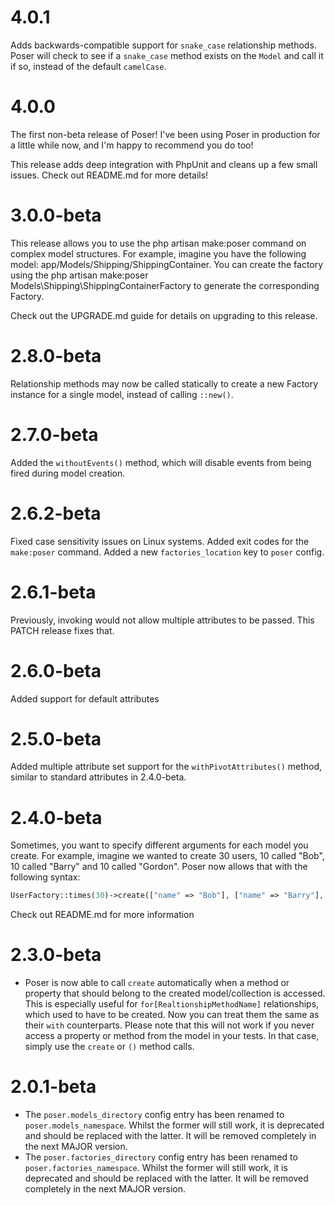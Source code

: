# 4.0.1
Adds backwards-compatible support for `snake_case` relationship methods. Poser will check to see if 
a `snake_case` method exists on the `Model` and call it if so, instead of the default `camelCase`.

# 4.0.0
The first non-beta release of Poser! I've been using Poser in production for a little while now,
and I'm happy to recommend you do too!

This release adds deep integration with PhpUnit and cleans up a few small issues. Check out 
README.md for more details!

# 3.0.0-beta
This release allows you to use the php artisan make:poser command on complex model structures. For example, imagine you have the following model: app/Models/Shipping/ShippingContainer. You can create the factory using the php artisan make:poser Models\\Shipping\\ShippingContainerFactory to generate the corresponding Factory.

Check out the UPGRADE.md guide for details on upgrading to this release.

# 2.8.0-beta
Relationship methods may now be called statically to create a new Factory instance for a single
model, instead of calling `::new()`.

# 2.7.0-beta
Added the `withoutEvents()` method, which will disable events from being fired during model
creation.

# 2.6.2-beta
Fixed case sensitivity issues on Linux systems. Added exit codes for the `make:poser` command.
Added a new `factories_location` key to `poser` config.

# 2.6.1-beta
Previously, invoking would not allow multiple attributes to be passed. This PATCH release fixes that.

# 2.6.0-beta
Added support for default attributes

# 2.5.0-beta
Added multiple attribute set support for the `withPivotAttributes()` method, similar to standard attributes in 2.4.0-beta.

# 2.4.0-beta
Sometimes, you want to specify different arguments for each model you create. For example, imagine we wanted to create 30 users, 10 called "Bob", 10 called "Barry" and 10 called "Gordon". Poser now allows that with the following syntax:

```php
UserFactory::times(30)->create(["name" => "Bob"], ["name" => "Barry"], ["name" => "Gordon"]);
```

Check out README.md for more information

# 2.3.0-beta
- Poser is now able to call `create` automatically when a method or property that should belong to the created model/collection
is accessed. This is especially useful for `for[RealtionshipMethodName]` relationships, which used to have to be created. Now you
can treat them the same as their `with` counterparts. Please note that this will not work if you never access a property or method 
from the model in your tests. In that case, simply use the `create` or `()` method calls.

# 2.0.1-beta
- The `poser.models_directory` config entry has been renamed to `poser.models_namespace`. Whilst the former will still work,
it is deprecated and should be replaced with the latter. It will be removed completely in the next MAJOR version.
- The `poser.factories_directory` config entry has been renamed to `poser.factories_namespace`. Whilst the former will still work,
it is deprecated and should be replaced with the latter. It will be removed completely in the next MAJOR version.
